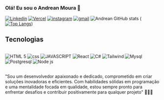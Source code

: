 ### Olá! Eu sou o Andrean Moura 👋

[![Linkedin](https://img.shields.io/badge/LinkedIn-0077B5?style=for-the-badge&logo=linkedin&logoColor=white)](www.linkedin.com/in/guilherme-moura-7b603522b)
[![Vercel](https://img.shields.io/badge/Vercel-000000?style=for-the-badge&logo=vercel&logoColor=white)](https://vercel.com/andrean-mouras-projects)
[![instagram](https://img.shields.io/badge/Instagram-E4405F?style=for-the-badge&logo=instagram&logoColor=white)](https://www.instagram.com/guilherme__moura75/)
[![gmail](https://img.shields.io/badge/Gmail-D14836?style=for-the-badge&logo=gmail&logoColor=white)](andreanguilherme@gmail.com)
![Andrean GitHub stats](https://github-readme-stats.vercel.app/api?username=AndreanMoura&show_icons=true&theme=tokyonight)
([![Top Langs](https://github-readme-stats.vercel.app/api/top-langs/?username=AndreanMoura&layout=donut-vertical)](https://github.com/anuraghazra/github-readme-stats))

## Tecnologias

<div style="display: inline_block"/><br/>
<img  aling="center" alt="HTML 5" src="https://img.shields.io/badge/HTML5-E34F26?style=for-the-badge&logo=html5&logoColor=white"/>
<img  aling="center" alt="css" src="https://img.shields.io/badge/CSS3-1572B6?style=for-the-badge&logo=css3&logoColor=white"/>
<img  aling="center" alt="JAVASCRIPT" src="https://img.shields.io/badge/JavaScript-F7DF1E?style=for-the-badge&logo=javascript&logoColor=black"/>
<img  aling="center" alt="React" src="https://img.shields.io/badge/React-20232A?style=for-the-badge&logo=react&logoColor=61DAFB"/>
<img  aling="center" alt="C#" src="https://img.shields.io/badge/C%23-239120?style=for-the-badge&logo=c-sharp&logoColor=white"/>
<img  aling="center" alt="Tailwind" src="https://img.shields.io/badge/Tailwind_CSS-38B2AC?style=for-the-badge&logo=tailwind-css&logoColor=white"/>
<img  aling="center" alt="Mysql" src="https://img.shields.io/badge/MySQL-00000F?style=for-the-badge&logo=mysql&logoColor=white"/>
<img  aling="center" alt="Postgresql" src="https://img.shields.io/badge/PostgreSQL-316192?style=for-the-badge&logo=postgresql&logoColor=white"/>
<img  aling="center" alt="Node js" src="https://img.shields.io/badge/Node.js-43853D?style=for-the-badge&logo=node.js&logoColor=whit"/>
</div><br/>

"Sou um desenvolvedor apaixonado e dedicado, comprometido em criar soluções inovadoras e eficientes. Com habilidades sólidas em programação e uma mentalidade focada em qualidade, estou sempre pronto para enfrentar desafios e contribuir positivamente para qualquer projeto" 👨🏻‍💻
